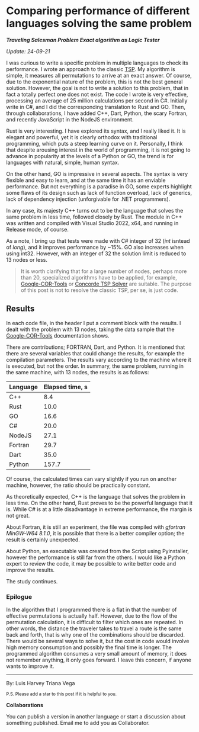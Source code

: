 # Comparing performance of different languages solving the same problem

***Traveling Salesman Problem Exact algorithm as Logic Tester***

*Update: 24-09-21*

I was curious to write a specific problem in multiple languages to check its performance. I wrote an approach to the classic [TSP](https://en.wikipedia.org/wiki/Travelling_salesman_problem). My algorithm is simple, it measures all permutations to arrive at an exact answer. Of course, due to the exponential nature of the problem, this is not the best general solution. However, the goal is not to write a solution to this problem, that in fact a totally perfect one does not exist. The code I wrote is very effective, processing an average of 25 million calculations per second in C#. Initially write in C#, and I did the corresponding translation to Rust and GO. Then, through collaborations, I have added C++, Dart, Python, the scary Fortran, and recently JavaScript in the NodeJS environment.

Rust is very interesting. I have explored its syntax, and I really liked it. It is elegant and powerful, yet it is clearly orthodox with traditional programming, which puts a steep learning curve on it. Personally, I think that despite arousing interest in the world of programming, it is not going to advance in popularity at the levels of a Python or GO, the trend is for languages with natural, simple, human syntax.

On the other hand, GO is impressive in several aspects. The syntax is very flexible and easy to learn, and at the same time it has an enviable performance. But not everything is a paradise in GO, some experts highlight some flaws of its design such as lack of function overload, lack of generics, lack of dependency injection (unforgivable for .NET programmers).

In any case, its majesty C++ turns out to be the language that solves the same problem in less time, followed closely by Rust. The module in C++ was written and compiled with Visual Studio 2022, x64, and running in Release mode, of course.

As a note, I bring up that tests were made with C# integer of 32 (*int* isntead of *long*), and it improves performance by ~15%. GO also increases when using int32. However, with an integer of 32 the solution limit is reduced to 13 nodes or less. 

> It is worth clarifying that for a large number of nodes, perhaps more than 20, specialized algorithms have to be applied, for example, [Google-COR-Tools](https://developers.google.com/optimization/routing/tsp) or [Concorde TSP Solver](https://www.math.uwaterloo.ca/tsp/concorde.html) are suitable. The purpose of this post is not to resolve the classic TSP, per se, is just code.

## Results

In each code file, in the header I put a comment block with the results. I dealt with the problem with 13 nodes, taking the data sample that the [Google-COR-Tools](https://developers.google.com/optimization/routing/tsp) documentation shows.

There are contributions; FORTRAN, Dart, and Python. It is mentioned that there are several variables that could change the results, for example the compilation parameters. The results vary according to the machine where it is executed, but not the order. In summary, the same problem, running in the same machine, with 13 nodes, the results is as follows:

| Language     | Elapsed time, s |
| ------------ | --------------- |
| C++          | 8.4             |
| Rust         | 10.0            |
| GO           | 16.6            |
| C#           | 20.0            |
| NodeJS       | 27.1            |
| Fortran      | 29.7            |
| Dart         | 35.0            |
| Python       | 157.7           |

Of course, the calculated times can vary slightly if you run on another machine, however, the ratio should be practically constant.

As theoretically expected, C++ is the language that solves the problem in less time. On the other hand, Rust proves to be the powerful language that it is. While C# is at a little disadvantage in extreme performance, the margin is not great.  

About Fortran, it is still an experiment, the file was compiled with *gfortran MinGW-W64 8.1.0*, it is possible that there is a better compiler option; the result is certainly unexpected.

About Python, an executable was created from the Script using Pyinstaller, however the performance is still far from the others. I would like a Python expert to review the code, it may be possible to write better code and improve the results.

The study continues.

### Epilogue

In the algorithm that I programmed there is a flat in that the number of effective permutations is actually half. However, due to the flow of the permutation calculation, it is difficult to filter which ones are repeated. In other words, the distance the traveler takes to travel a route is the same back and forth, that is why one of the combinations should be discarded. There would be several ways to solve it, but the cost in code would involve high memory consumption and possibly the final time is longer. The programmed algorithm consumes a very small amount of memory, it does not remember anything, it only goes forward. I leave this concern, if anyone wants to improve it.

---

By: Luis Harvey Triana Vega

<small>P.S. Please add a star to this post if it is helpful to you.</small>

**Collaborations**

You can publish a version in another language or start a discussion about something published. Email me to add you as Collaborator. 
